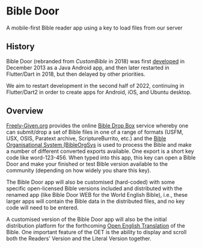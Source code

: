 # Bible Door

A mobile-first Bible reader app using a key to load files from our server

## History

Bible Door (rebranded from *CustomBible* in 2018) was first [developed](https://freely-given.org/Software/BibleDoor/) in December 2013 as a Java Android app, and then later restarted in Flutter/Dart in 2018, but then delayed by other priorities.

We aim to restart development in the second half of 2022, continuing in Flutter/Dart2 in order to create apps for Android, iOS, and Ubuntu desktop.

## Overview

[Freely-Given.org](https://Freely-Given.org) provides the online [Bible Drop Box](https://Freely-Given.org/Software/BibleDropBox) service whereby one can submit/drop a set of Bible files in one of a range of formats (USFM, USX, OSIS, Paratext archive, ScriptureBurrito, etc.) and the [Bible Organisational System (BibleOrgSys](https://GitHub.com/Freely-Given-org/BibleOrgSys) is used to process the Bible and make a number of different converted exports available. One export is a short key code like word-123-456. When typed into this app, this key can open a Bible Door and make your finished or test Bible version available to the community (depending on how widely you share this key).

The Bible Door app will also be customised (hard-coded) with some specific open-licensed Bible versions included and distributed with the renamed app (like Bible Door WEB for the World English Bible), i.e., these larger apps will contain the Bible data in the distributed files, and no key code will need to be entered.

A customised version of the Bible Door app will also be the initial distribution platform for the forthcoming [Open English Translation](https://OpenEnglishTranslation.Bible) of the Bible. One important feature of the OET is the ability to display and scroll both the Readers' Version and the Literal Version together.
